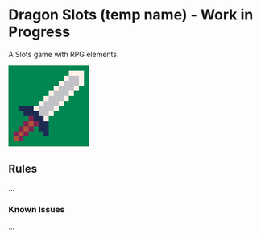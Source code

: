 # Dragon Slots (temp name) - Work in Progress

A Slots game with RPG elements.

[![Example Image](https://github.com/andre-lima/Dragon-Slots/blob/master/images/sword.png?raw=true)](#features)


## Rules
...


### Known Issues
...
